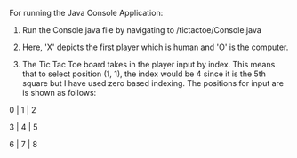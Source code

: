 For running the Java Console Application:

1) Run the Console.java file by navigating to /tictactoe/Console.java

2) Here, 'X' depicts the first player which is human and 'O' is the computer.

3) The Tic Tac Toe board takes in the player input by index. This means that to select position (1, 1), the index would be 4 since it is the 5th square but I have used zero based indexing. The positions for input are is shown as follows:


 0 | 1 | 2

 3 | 4 | 5
 
 6 | 7 | 8 
 
 
